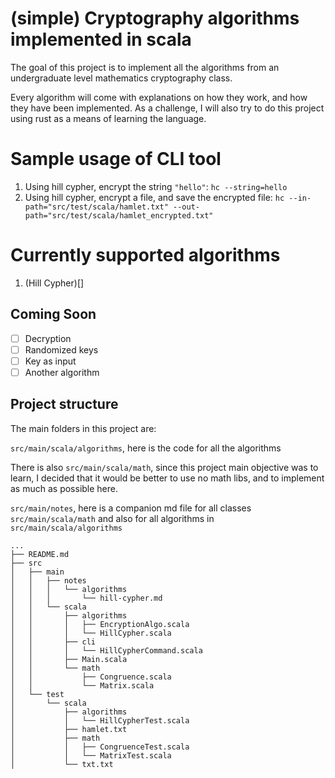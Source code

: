 # (simple) Cryptography algorithms implemented in scala

The goal of this project is to implement all the algorithms from an undergraduate level mathematics cryptography
class.

Every algorithm will come with explanations on how they work, and how they have been implemented. As a challenge, I will
also try to do this project using rust as a means of learning the language.

# Sample usage of CLI tool

1. Using hill cypher, encrypt the string `"hello"`: `hc --string=hello`
2. Using hill cypher, encrypt a file, and save the encrypted
   file: `hc --in-path="src/test/scala/hamlet.txt" --out-path="src/test/scala/hamlet_encrypted.txt"`

# Currently supported algorithms

1. (Hill Cypher)[]

## Coming Soon

- [ ] Decryption
- [ ] Randomized keys
- [ ] Key as input
- [ ] Another algorithm

## Project structure

The main folders in this project are:

`src/main/scala/algorithms`, here is the code for all the algorithms

There is also `src/main/scala/math`, since this project main objective was to learn, I decided that it would be better
to use no math libs, and to implement as much as possible here.

`src/main/notes`, here is a companion md file for all classes `src/main/scala/math` and also for all algorithms
in `src/main/scala/algorithms`

```
...
├── README.md
├── src
│   ├── main
│   │   ├── notes
│   │   │   └── algorithms
│   │   │       └── hill-cypher.md
│   │   └── scala
│   │       ├── algorithms
│   │       │   ├── EncryptionAlgo.scala
│   │       │   └── HillCypher.scala
│   │       ├── cli
│   │       │   └── HillCypherCommand.scala
│   │       ├── Main.scala
│   │       └── math
│   │           ├── Congruence.scala
│   │           └── Matrix.scala
│   └── test
│       └── scala
│           ├── algorithms
│           │   └── HillCypherTest.scala
│           ├── hamlet.txt
│           ├── math
│           │   ├── CongruenceTest.scala
│           │   └── MatrixTest.scala
│           └── txt.txt
```